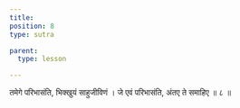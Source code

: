 ```yaml
---
title: 
position: 8
type: sutra

parent:
  type: lesson

---
```


तमेगे परिभासंति, भिक्खुयं साहुजीविणं । 
जे एवं परिभासंति, अंतए ते समाहिए ॥ ८ ॥